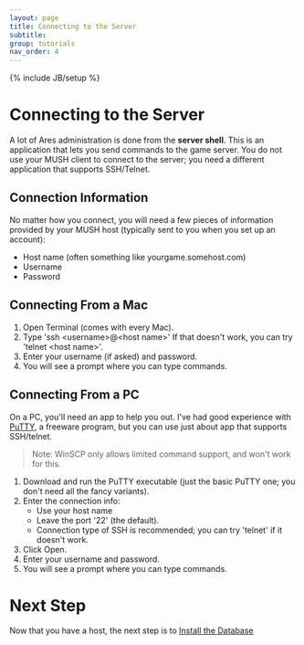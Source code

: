 ```yaml
---
layout: page
title: Connecting to the Server
subtitle: 
group: tutorials
nav_order: 4
---
```

{% include JB/setup %}

# Connecting to the Server

A lot of Ares administration is done from the **server shell**.  This is an application that lets you send commands to the game server. You do not use your MUSH client to connect to the server; you need a different application that supports SSH/Telnet.

## Connection Information

No matter how you connect, you will need a few pieces of information provided by your MUSH host (typically sent to you when you set up an account):

* Host name (often something like yourgame.somehost.com)
* Username
* Password
 
## Connecting From a Mac

1. Open Terminal (comes with every Mac).
2. Type 'ssh &lt;username&gt;@&lt;host name&gt;' 
    If that doesn't work, you can try 'telnet &lt;host name&gt;'.
3. Enter your username (if asked) and password.
4. You will see a prompt where you can type commands.

## Connecting From a PC

On a PC, you'll need an app to help you out.  I've had good experience with [PuTTY](http://www.chiark.greenend.org.uk/~sgtatham/putty/), a freeware program, but you can use just about app that supports SSH/telnet.  

> Note: WinSCP only allows limited command support, and won't work for this.

1. Download and run the PuTTY executable (just the basic PuTTY one; you don't need all the fancy variants).  
2. Enter the connection info:
    * Use your host name
    * Leave the port '22' (the default).
    * Connection type of SSH is recommended; you can try 'telnet' if it doesn't work.
4. Click Open.
5. Enter your username and password.
6. You will see a prompt where you can type commands.

# Next Step

Now that you have a host, the next step is to [Install the Database]({{site.siteroot}}tutorials/db-install.html)
